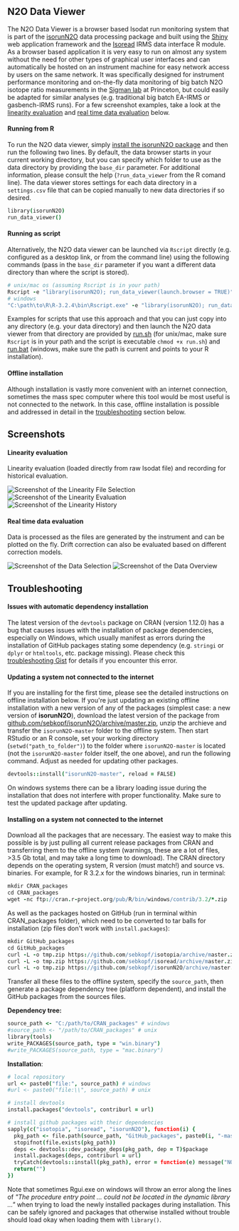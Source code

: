 ## N2O Data Viewer

The N2O Data Viewer is a browser based Isodat run monitoring system that is part of the [isorunN2O](https://github.com/sebkopf/isorunN2O) data processing package and  built using the [Shiny](http://shiny.rstudio.com/) web application framework and the [Isoread](https://github.com/sebkopf/isoread#isoread) IRMS data interface R module. As a browser based application it is very easy to run on almost any system without the need for other types of graphical user interfaces and can automatically be hosted on an instrument machine for easy network access by users on the same network. It was specifically designed for instrument performance monitoring and on-the-fly data monitoring of big batch N2O isotope ratio measurements in the [Sigman lab](http://www.princeton.edu/sigman/) at Princeton, but could easily be adapted for similar analyses (e.g. traditional big batch EA-IRMS or gasbench-IRMS runs). For a few screenshot examples, take a look at the [linearity evaluation](#linearity-evaluation) and [real time data evaluation](#real-time-data-evaluation) below.

#### Running from R

To run the N2O data viewer, simply [install the isorunN2O package](https://github.com/sebkopf/isorunN2O#installation) and then run the following two lines. By default, the data browser starts in your current working directory, but you can specify which folder to use as the data directory by providing the `base_dir` parameter. For additional information, please consult the help (`?run_data_viewer` from the R comand line). The data viewer stores settings for each data directory in a `settings.csv` file that can be copied manually to new data directories if so desired.

```coffee
library(isorunN2O)
run_data_viewer()
```

#### Running as script

Alternatively, the N2O data viewer can be launched via `Rscript` directly (e.g. configured as a desktop link, or from the command line) using the following commands (pass in the `base_dir` parameter if you want a different data directory than where the script is stored).

```coffee
# unix/mac os (assuming Rscript is in your path)
Rscript -e "library(isorunN2O); run_data_viewer(launch.browser = TRUE)"
# windows
"C:\path\to\R\R-3.2.4\bin\Rscript.exe" -e "library(isorunN2O); run_data_viewer(launch.browser = TRUE)"
```

Examples for scripts that use this approach and that you can just copy into any directory (e.g. your data directory) and then launch the N2O data viewer from that directory are provided by [run.sh](https://github.com/sebkopf/isorunN2O/blob/master/inst/shiny-apps/data_viewer/run.sh) (for unix/mac, make sure `Rscript` is in your path and the script is executable `chmod +x run.sh`) and [run.bat](https://github.com/sebkopf/isorunN2O/blob/master/inst/shiny-apps/data_viewer/run.bat) (windows, make sure the path is current and points to your R installation).

#### Offline installation

Although installation is vastly more convenient with an internet connection, sometimes the mass spec computer where this tool would be most useful is not connected to the network. In this case, offline installation is possible and addressed in detail in the [troubleshooting](#troubleshooting) section below.

## Screenshots

#### Linearity evaluation

Linearity evaluation (loaded directly from raw Isodat file) and recording for historical evaluation.

![Screenshot of the Linearity File Selection](https://github.com/sebkopf/isorunN2O/blob/master/inst/shiny-apps/data_viewer/doc/linearity_selection.png?raw=true)
![Screenshot of the Linearity Evaluation](https://github.com/sebkopf/isorunN2O/blob/master/inst/shiny-apps/data_viewer/doc/linearity_evaluation.png?raw=true)
![Screenshot of the Linearity History](https://github.com/sebkopf/isorunN2O/blob/master/inst/shiny-apps/data_viewer/doc/linearity_history.png?raw=true)

#### Real time data evaluation

Data is processed as the files are generated by the instrument and can be plotted on the fly. Drift correction can also be evaluated based on different correction models.

![Screenshot of the Data Selection](https://github.com/sebkopf/isorunN2O/blob/master/inst/shiny-apps/data_viewer/doc/data_selection.png?raw=true)
![Screenshot of the Data Overview](https://github.com/sebkopf/isorunN2O/blob/master/inst/shiny-apps/data_viewer/doc/data_overview.png?raw=true)


## Troubleshooting

#### Issues with automatic dependency installation

The latest version of the `devtools` package on CRAN (version 1.12.0) has a bug that causes issues with the installation of package dependencies, especially on Windows, which usually manifest as errors during the installation of GitHub packages stating some dependency (e.g. `stringi` or `dplyr` or `htmltools`, etc. package missing). Please check this [troubleshooting Gist](https://gist.github.com/sebkopf/3cf82afb2e535e92f2cfcf3e66d48475) for details if you encounter this error.

#### Updating a system not connected to the internet

If you are installing for the first time, please see the detailed instructions on offline installation below. If you're just updating an existing offline installation with a new version of any of the packages (simplest case: a new version of **isorunN2O**), download the latest version of the package from [github.com/sebkopf/isorunN2O/archive/master.zip]([https://github.com/sebkopf/isorunN2O/archive/master.zip), unzip the archieve and transfer the ```isorunN2O-master``` folder to the offline system. Then start RStudio or an R console, set your working directory (```setwd("path_to_folder")```) to the folder where ```isorunN2O-master``` is located (not the ```isorunN2O-master``` folder itself, the one above), and run the following command. Adjust as needed for updating other packages.

```coffee
devtools::install("isorunN2O-master", reload = FALSE)
```

On windows systems there can be a library loading issue during the installation that does not interfere with proper functionality. Make sure to test the updated package after updating.


#### Installing on a system not connected to the internet

Download all the packages that are necessary. The easiest way to make this possible is by just pulling all current release packages from CRAN and transferring them to the offline system (warnings, these are a lot of files, >3.5 Gb total, and may take a long time to download). The CRAN directory depends on the operating system, R version (must match!) and source vs. binaries. For example, for R 3.2.x for the windows binaries, run in terminal:

```coffee
mkdir CRAN_packages
cd CRAN_packages
wget -nc ftp://cran.r-project.org/pub/R/bin/windows/contrib/3.2/*.zip
```

As well as the packages hosted on GitHub (run in terminal within CRAN_packages folder), which need to be converted to tar balls for installation (zip files don't work with ```install.packages```):
```coffee
mkdir GitHub_packages
cd GitHub_packages
curl -L -o tmp.zip https://github.com/sebkopf/isotopia/archive/master.zip && unzip tmp.zip && rm tmp.zip
curl -L -o tmp.zip https://github.com/sebkopf/isoread/archive/master.zip && unzip tmp.zip && rm tmp.zip
curl -L -o tmp.zip https://github.com/sebkopf/isorunN2O/archive/master.zip && unzip tmp.zip && rm tmp.zip
```

Transfer all these files to the offline system, specify the `source_path`, then generate a package dependency tree (platform dependent), and install the GitHub packages from the sources files.

**Dependency tree:**

```coffee
source_path <- "C:/path/to/CRAN_packages" # windows
#source_path <- "/path/to/CRAN_packages" # unix
library(tools)
write_PACKAGES(source_path, type = "win.binary")
#write_PACKAGES(source_path, type = "mac.binary")
```

**Installation**:

```coffee
# local repository
url <- paste0("file:", source_path) # windows
#url <- paste0("file:\\", source_path) # unix

# install devtools
install.packages("devtools", contriburl = url)

# install github packages with their dependencies
sapply(c("isotopia", "isoread", "isorunN2O"), function(i) {
  pkg_path <- file.path(source_path, "GitHub_packages", paste0(i, "-master"))
  stopifnot(file.exists(pkg_path))
  deps <- devtools::dev_package_deps(pkg_path, dep = T)$package
  install.packages(deps, contriburl = url)
  tryCatch(devtools::install(pkg_path), error = function(e) message("NOTE: ", e$message))
  return("")
})
```

Note that sometimes Rgui.exe on windows will throw an error along the lines of *"The procedure entry point ... could not be located in the dynamic library ..."* when trying to load the newly installed packages during installation. This can be safely ignored and packages that otherwise installed without trouble should load okay when loading them with `library()`.
